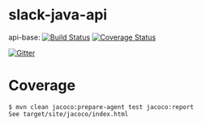# slack-java-api

api-base: [![Build Status](https://travis-ci.org/bitterfox/slack-java-api.svg?branch=api-base)](https://travis-ci.org/bitterfox/slack-java-api) [![Coverage Status](https://coveralls.io/repos/bitterfox/slack-java-api/badge.svg?branch=mot%2Fcoverage)](https://coveralls.io/r/bitterfox/slack-java-api?branch=mot%2Fcoverage)

[![Gitter](https://badges.gitter.im/Join%20Chat.svg)](https://gitter.im/bitterfox/slack-java-api?utm_source=badge&utm_medium=badge&utm_campaign=pr-badge&utm_content=badge)

# Coverage
```
$ mvn clean jacoco:prepare-agent test jacoco:report
See target/site/jacoco/index.html
```
